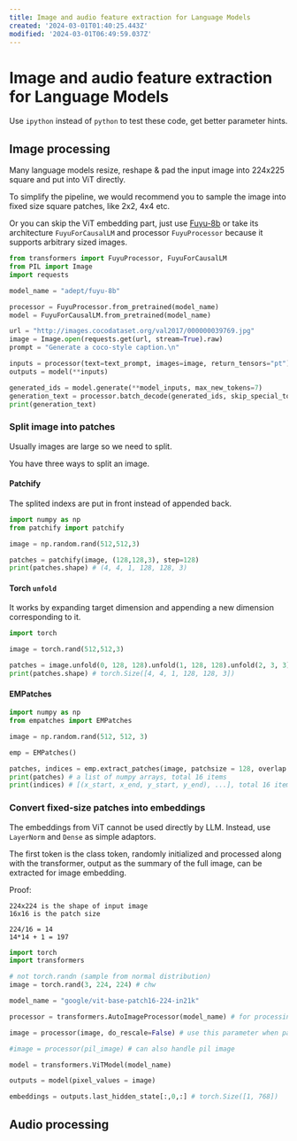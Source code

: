 ```yaml
---
title: Image and audio feature extraction for Language Models
created: '2024-03-01T01:40:25.443Z'
modified: '2024-03-01T06:49:59.037Z'
---
```


# Image and audio feature extraction for Language Models

Use `ipython` instead of `python` to test these code, get better parameter hints.

## Image processing

Many language models resize, reshape & pad the input image into 224x225 square and put into ViT directly.

To simplify the pipeline, we would recommend you to sample the image into fixed size square patches, like 2x2, 4x4 etc.

Or you can skip the ViT embedding part, just use [Fuyu-8b](https://hf-mirror.com/adept/fuyu-8b) or take its architecture `FuyuForCausalLM` and processor `FuyuProcessor` because it supports arbitrary sized images. 

```python
from transformers import FuyuProcessor, FuyuForCausalLM
from PIL import Image
import requests

model_name = "adept/fuyu-8b"

processor = FuyuProcessor.from_pretrained(model_name)
model = FuyuForCausalLM.from_pretrained(model_name)

url = "http://images.cocodataset.org/val2017/000000039769.jpg"
image = Image.open(requests.get(url, stream=True).raw)
prompt = "Generate a coco-style caption.\n"

inputs = processor(text=text_prompt, images=image, return_tensors="pt")
outputs = model(**inputs)

generated_ids = model.generate(**model_inputs, max_new_tokens=7)
generation_text = processor.batch_decode(generated_ids, skip_special_tokens=True)
print(generation_text)
```

### Split image into patches

Usually images are large so we need to split.

You have three ways to split an image.

#### Patchify

The splited indexs are put in front instead of appended back.

```python
import numpy as np
from patchify import patchify

image = np.random.rand(512,512,3)

patches = patchify(image, (128,128,3), step=128)
print(patches.shape) # (4, 4, 1, 128, 128, 3)
```

#### Torch `unfold`

It works by expanding target dimension and appending a new dimension corresponding to it.

```python
import torch

image = torch.rand(512,512,3)

patches = image.unfold(0, 128, 128).unfold(1, 128, 128).unfold(2, 3, 3)
print(patches.shape) # torch.Size([4, 4, 1, 128, 128, 3])
```


#### EMPatches

```python
import numpy as np
from empatches import EMPatches

image = np.random.rand(512, 512, 3)

emp = EMPatches()

patches, indices = emp.extract_patches(image, patchsize = 128, overlap = 0)
print(patches) # a list of numpy arrays, total 16 items
print(indices) # [(x_start, x_end, y_start, y_end), ...], total 16 items
```

### Convert fixed-size patches into embeddings

The embeddings from ViT cannot be used directly by LLM. Instead, use `LayerNorm` and `Dense` as simple adaptors.

The first token is the class token, randomly initialized and processed along with the transformer, output as the summary of the full image, can be extracted for image embedding.

Proof: 

```
224x224 is the shape of input image
16x16 is the patch size

224/16 = 14
14*14 + 1 = 197
```

```python
import torch
import transformers

# not torch.randn (sample from normal distribution)
image = torch.rand(3, 224, 224) # chw

model_name = "google/vit-base-patch16-224-in21k"

processor = transformers.AutoImageProcessor(model_name) # for processing image 

image = processor(image, do_rescale=False) # use this parameter when passing values ranging from 0 to 1

#image = processor(pil_image) # can also handle pil image

model = transformers.ViTModel(model_name)

outputs = model(pixel_values = image)

embeddings = outputs.last_hidden_state[:,0,:] # torch.Size([1, 768])
```

## Audio processing

